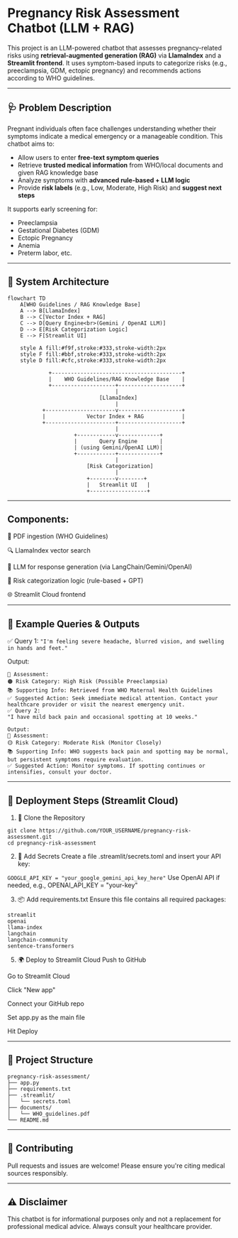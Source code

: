 # Pregnancy Risk Assessment Chatbot (LLM + RAG)

This project is an LLM-powered chatbot that assesses pregnancy-related risks using **retrieval-augmented generation (RAG)** via **LlamaIndex** and a **Streamlit frontend**. It uses symptom-based inputs to categorize risks (e.g., preeclampsia, GDM, ectopic pregnancy) and recommends actions according to WHO guidelines.

---

## 🩺 Problem Description

Pregnant individuals often face challenges understanding whether their symptoms indicate a medical emergency or a manageable condition. This chatbot aims to:

- Allow users to enter **free-text symptom queries**
- Retrieve **trusted medical information** from WHO/local documents and given RAG knowledge base
- Analyze symptoms with **advanced rule-based + LLM logic**
- Provide **risk labels** (e.g., Low, Moderate, High Risk) and **suggest next steps**

It supports early screening for:
- Preeclampsia
- Gestational Diabetes (GDM)
- Ectopic Pregnancy
- Anemia
- Preterm labor, etc.

---

## 🧠 System Architecture
```mermaid
flowchart TD
    A[WHO Guidelines / RAG Knowledge Base]
    A --> B[LlamaIndex]
    B --> C[Vector Index + RAG]
    C --> D[Query Engine<br>(Gemini / OpenAI LLM)]
    D --> E[Risk Categorization Logic]
    E --> F[Streamlit UI]

    style A fill:#f9f,stroke:#333,stroke-width:2px
    style F fill:#bbf,stroke:#333,stroke-width:2px
    style D fill:#cfc,stroke:#333,stroke-width:2px
```
```plaintext
             +-----------------------------------------+
             |    WHO Guidelines/RAG Knowledge Base    |
             +--------------------+--------------------+
                                  |
                             [LlamaIndex]
                                  |
           +----------------------v--------------------+
           |             Vector Index + RAG            |
           +----------------------+--------------------+
                                  |
                     +------------v-------------+
                     |       Query Engine       |
                     | (using Gemini/OpenAI LLM)|
                     +------------+-------------+
                                  |
                         [Risk Categorization]
                                  |
                         +--------v--------+
                         |   Streamlit UI   |
                         +------------------+
```
---
## Components:

📄 PDF ingestion (WHO Guidelines)

🔍 LlamaIndex vector search

🤖 LLM for response generation (via LangChain/Gemini/OpenAI)

🧠 Risk categorization logic (rule-based + GPT)

🌐 Streamlit Cloud frontend

---
## 💬 Example Queries & Outputs
✅ Query 1:
``` "I'm feeling severe headache, blurred vision, and swelling in hands and feet." ```

Output:
```
🤖 Assessment:
🟠 Risk Category: High Risk (Possible Preeclampsia)
📚 Supporting Info: Retrieved from WHO Maternal Health Guidelines
✅ Suggested Action: Seek immediate medical attention. Contact your healthcare provider or visit the nearest emergency unit.
✅ Query 2:
"I have mild back pain and occasional spotting at 10 weeks."
```

```
Output:
🤖 Assessment:
🟡 Risk Category: Moderate Risk (Monitor Closely)
📚 Supporting Info: WHO suggests back pain and spotting may be normal, but persistent symptoms require evaluation.
✅ Suggested Action: Monitor symptoms. If spotting continues or intensifies, consult your doctor.
```


---
## 🚀 Deployment Steps (Streamlit Cloud)
1. 🔧 Clone the Repository

```
git clone https://github.com/YOUR_USERNAME/pregnancy-risk-assessment.git
cd pregnancy-risk-assessment
```

2. 📄 Add Secrets
Create a file .streamlit/secrets.toml and insert your API key:

``` GOOGLE_API_KEY = "your_google_gemini_api_key_here" ```
Use OpenAI API if needed, e.g., OPENAI_API_KEY = "your-key"

3. 📦 Add requirements.txt
Ensure this file contains all required packages:
```
streamlit
openai
llama-index
langchain
langchain-community
sentence-transformers
```

5. 🌍 Deploy to Streamlit Cloud
Push to GitHub

Go to Streamlit Cloud

Click "New app"

Connect your GitHub repo

Set app.py as the main file

Hit Deploy

---

## 📁 Project Structure

```
pregnancy-risk-assessment/
├── app.py
├── requirements.txt
├── .streamlit/
│   └── secrets.toml
├── documents/
│   └── WHO_guidelines.pdf
└── README.md
```

---
## 🤝 Contributing
Pull requests and issues are welcome! Please ensure you're citing medical sources responsibly.

---
## ⚠️ Disclaimer
This chatbot is for informational purposes only and not a replacement for professional medical advice. Always consult your healthcare provider.

